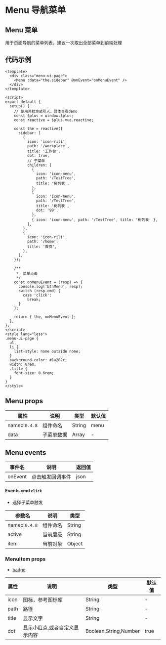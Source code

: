 # Menu 导航菜单

## Menu 菜单

用于页面导航的菜单列表，建议一次取出全部菜单到前端处理

## 代码示例

<CodeRun auto editable>

```vue
<template>
  <div class="menu-ui-page">
    <Menu :data="the.sidebar" @onEvent="onMenuEvent" />
  </div>
</template>

<script>
export default {
  setup() {
    // 使用外挂方式引入，具体查看demo
    const $plus = window.$plus;
    const reactive = $plus.vue.reactive;

    const the = reactive({
      sidebar: [
        {
          icon: 'icon-rili',
          path: '/workplace',
          title: '工作台',
          dot: true,
          // 子菜单
          children: [
            {
              icon: 'icon-menu',
              path: '/TestTree',
              title: '树列表',
            },
            {
              icon: 'icon-menu',
              path: '/TestTree',
              title: '树列表',
              dot: '99',
            },
            { icon: 'icon-menu', path: '/TestTree', title: '树列表' },
          ],
        },
        {
          icon: 'icon-rili',
          path: '/home',
          title: '首页',
        },
      ],
    });

    /**
     *  菜单点击
     */
    const onMenuEvent = (resp) => {
      console.log('btnMenu', resp);
      switch (resp.cmd) {
        case 'click':
          break;
      }
    };

    return { the, onMenuEvent };
  },
};
</script>
<style lang="less">
.menu-ui-page {
  ul,
  li {
    list-style: none outside none;
  }
  background-color: #1a202c;
  width: 8rem;
  .title {
    font-size: 0.6rem;
  }
}
</style>
```

</CodeRun>

## Menu props

| 属性          | 说明       | 类型   | 默认值 |
| ------------- | ---------- | ------ | ------ |
| named `0.4.8` | 组件命名   | String | menu   |
| data          | 子菜单数据 | Array  | -      |

## Menu events

| 事件名  | 说明             | 返回值 |
| ------- | ---------------- | ------ |
| onEvent | 点击触发回调事件 | json   |

#### Events cmd `click`

- 选择子菜单触发

| 参数名        | 说明     | 类型   |
| ------------- | -------- | ------ |
| named `0.4.8` | 组件命名 | String |
| active        | 当前层级 | String |
| item          | 当前对象 | Object |

### MenuItem props

- [badge](./badge.md)

| 属性  | 说明                          | 类型                  | 默认值 |
| ----- | ----------------------------- | --------------------- | ------ |
| icon  | 图标，参考图标库              | String                | -      |
| path  | 路径                          | String                | -      |
| title | 显示文字                      | String                | -      |
| dot   | 显示小红点,或者自定义显示内容 | Boolean,String,Number | true   |
